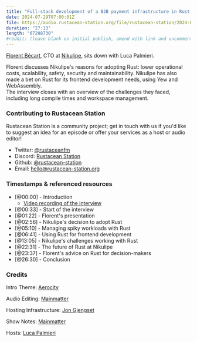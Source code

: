 ```yaml
---
title: "Full-stack development of a B2B payment infrastructure in Rust, with Florent Bécart"
date: 2024-07-29T07:00:01Z
file: https://audio.rustacean-station.org/file/rustacean-station/2024-07-29-florent-becart.mp3
duration: "27:13"
length: "67208730"
#reddit: (leave blank on initial publish, amend with link and uncomment this line after Reddit thread has been posted)
---
```


[Florent Bécart](https://www.linkedin.com/in/florent-becart-89942922/), CTO at [Nikulipe](https://nikulipe.com/), 
sits down with Luca Palmieri.

Florent discusses Nikulipe's reasons for adopting Rust: lower operational costs, scalability, safety, security and 
maintainability. Nikulipe has also made a bet on Rust for its frontend development needs, using Yew and WebAssembly.  
The interview closes with an overview of the challenges they faced, including long compile times and workspace management.

### Contributing to Rustacean Station

Rustacean Station is a community project; get in touch with us if you'd like to suggest an idea for an episode or offer your services as a host or audio editor!

 - Twitter: [@rustaceanfm](https://twitter.com/rustaceanfm)
 - Discord: [Rustacean Station](https://discord.gg/cHc3Gyc)
 - Github: [@rustacean-station](https://github.com/rustacean-station/)
 - Email: [hello@rustacean-station.org](mailto:hello@rustacean-station.org)

### Timestamps & referenced resources

- [@00:00] - Introduction
  - [Video recording of the interview](https://mainmatter.com/blog/2024/06/07/payment-infrastructure-with-rust/)
- [@00:33] - Start of the interview
- [@01:22] - Florent's presentation
- [@02:56] - Nikulipe's decision to adopt Rust
- [@05:10] - Managing spiky workloads with Rust
- [@06:41] - Using Rust for frontend development
- [@13:05] - Nikulipe's challenges working with Rust
- [@22:31] - The future of Rust at Nikulipe
- [@23:37] - Florent's advice on Rust for decision-makers
- [@26:30] - Conclusion

### Credits

Intro Theme: [Aerocity](https://twitter.com/AerocityMusic)

Audio Editing: [Mainmatter](https://mainmatter.com/rust-consulting/)

Hosting Infrastructure: [Jon Gjengset](https://twitter.com/jonhoo/)

Show Notes: [Mainmatter](https://mainmatter.com/rust-consulting/)

Hosts: [Luca Palmieri](https://lpalmieri.com/)
